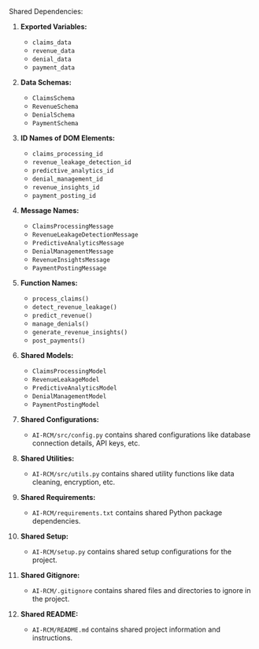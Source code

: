 Shared Dependencies:

1. **Exported Variables:** 
   - `claims_data`
   - `revenue_data`
   - `denial_data`
   - `payment_data`

2. **Data Schemas:** 
   - `ClaimsSchema`
   - `RevenueSchema`
   - `DenialSchema`
   - `PaymentSchema`

3. **ID Names of DOM Elements:** 
   - `claims_processing_id`
   - `revenue_leakage_detection_id`
   - `predictive_analytics_id`
   - `denial_management_id`
   - `revenue_insights_id`
   - `payment_posting_id`

4. **Message Names:** 
   - `ClaimsProcessingMessage`
   - `RevenueLeakageDetectionMessage`
   - `PredictiveAnalyticsMessage`
   - `DenialManagementMessage`
   - `RevenueInsightsMessage`
   - `PaymentPostingMessage`

5. **Function Names:** 
   - `process_claims()`
   - `detect_revenue_leakage()`
   - `predict_revenue()`
   - `manage_denials()`
   - `generate_revenue_insights()`
   - `post_payments()`

6. **Shared Models:** 
   - `ClaimsProcessingModel`
   - `RevenueLeakageModel`
   - `PredictiveAnalyticsModel`
   - `DenialManagementModel`
   - `PaymentPostingModel`

7. **Shared Configurations:** 
   - `AI-RCM/src/config.py` contains shared configurations like database connection details, API keys, etc.

8. **Shared Utilities:** 
   - `AI-RCM/src/utils.py` contains shared utility functions like data cleaning, encryption, etc.

9. **Shared Requirements:** 
   - `AI-RCM/requirements.txt` contains shared Python package dependencies.

10. **Shared Setup:** 
    - `AI-RCM/setup.py` contains shared setup configurations for the project.

11. **Shared Gitignore:** 
    - `AI-RCM/.gitignore` contains shared files and directories to ignore in the project.

12. **Shared README:** 
    - `AI-RCM/README.md` contains shared project information and instructions.